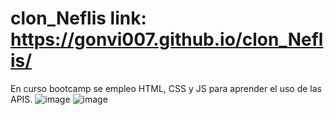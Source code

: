 # clon_Neflis link: https://gonvi007.github.io/clon_Neflis/
En curso bootcamp se empleo HTML, CSS y JS para aprender el uso de las APIS.
![image](https://user-images.githubusercontent.com/100228156/188677577-fdbd20f4-9289-424e-9081-7695e62c933a.png)
![image](https://user-images.githubusercontent.com/100228156/188677590-17003c2a-a763-4e81-ac20-abae7a6e492f.png)
